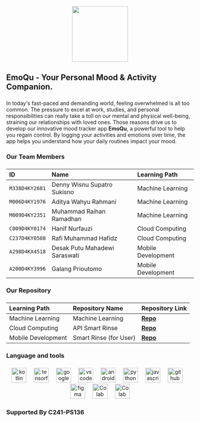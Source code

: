 <div align="center">
  <img height="150" src="https://avatars.githubusercontent.com/u/170599230?s=200&v=4"  />
</div>

<h2>
EmoQu - Your Personal Mood & Activity Companion.
</h2>

###

In today's fast-paced and demanding world, feeling overwhelmed is all too common. The pressure to excel at work, studies, and personal responsibilities can really take a toll on our mental and physical well-being, straining our relationships with loved ones. Those reasons drive us to develop our innovative mood tracker app **EmoQu**, a powerful tool to help you regain control. By logging your activities and emotions over time, the app helps you understand how your daily routines impact your mood.

###

<h3 align="left">  Our Team Members</h3>

###

  | ID              | Name                          | Learning Path       |
  |:----------------|:------------------------------|:--------------------|
  | `M338D4KY2681`  | Denny Wisnu Supatro Sukisno   | Machine Learning    |
  | `M006D4KY1976`  | Aditya Wahyu Rahmani          | Machine Learning    |
  | `M009D4KY2351`  | Muhammad Raihan Ramadhan      | Machine Learning    |
  | `C009D4KY0174`  | Hanif Nurfauzi                | Cloud Computing     |
  | `C237D4KY0508`  | Rafi Muhammad Hafidz          | Cloud Computing     |
  | `A298D4KX4518`  | Desak Putu Mahadewi Saraswati | Mobile Development  |
  | `A200D4KY3996`  | Galang Prioutomo              | Mobile Development  |




###

<h3 align="left"> Our Repository</h3>

###


| Learning Path      | Repository Name                          | Repository  Link                                                         |
|:-------------------|:-----------------------------------------|:-------------------------------------------------------------------------|
| Machine Learning   | Machine Learning                            | **[Repo](https://github.com/EmoQu-Bangkit/MachineLearning)**          |
| Cloud Computing    | API Smart Rinse                          | **[Repo](https://github.com/EmoQu-Bangkit/CloudComputing)**              |
| Mobile Development | Smart Rinse (for User)                   | **[Repo](https://github.com/EmoQu-Bangkit/MobileDevelopment)**           |




<h3 align="left"> Language and tools</h3>

###

<div align="center">
  <img src="https://cdn.jsdelivr.net/gh/devicons/devicon/icons/kotlin/kotlin-original.svg" height="40" alt="kotlin logo"  />
  <img width="12" />
  <img src="https://cdn.jsdelivr.net/gh/devicons/devicon/icons/tensorflow/tensorflow-original.svg" height="40" alt="tensorflow logo"  />
  <img width="12" />
  <img src="https://cdn.jsdelivr.net/gh/devicons/devicon/icons/googlecloud/googlecloud-original.svg" height="40" alt="google cloud logo"  />
  <img width="12" />
  <img src="https://cdn.jsdelivr.net/gh/devicons/devicon/icons/vscode/vscode-original.svg" height="40" alt="vscode logo"  />
  <img width="12" />
  <img src="https://cdn.jsdelivr.net/gh/devicons/devicon/icons/androidstudio/androidstudio-original.svg" height="40" alt="android studio logo"  />
  <img width="12" />
  <img src="https://cdn.jsdelivr.net/gh/devicons/devicon/icons/python/python-original.svg" height="40" alt="python logo"  />
  <img width="12" />
  <img src="https://cdn.jsdelivr.net/gh/devicons/devicon/icons/javascript/javascript-original.svg" height="40" alt="javascript logo"  />
  <img width="12" />
  <img src="https://cdn.jsdelivr.net/gh/devicons/devicon/icons/github/github-original.svg" height="40" alt="github logo"  />
  <img width="12" />
  <img src="https://cdn.jsdelivr.net/gh/devicons/devicon/icons/figma/figma-original.svg" height="40" alt="figma logo"  />
  <img width="12" />
  <img src="https://upload.wikimedia.org/wikipedia/commons/d/d0/Google_Colaboratory_SVG_Logo.svg" height="40" alt="Colab logo"  />
  <img width="12" />
  <img src="https://upload.wikimedia.org/wikipedia/commons/thumb/1/1d/PyCharm_Icon.svg/1200px-PyCharm_Icon.svg.png" height="40" alt="Colab logo"  />
</div>

###

<h3 align="left">Supported By C241-PS136</h3>

###
